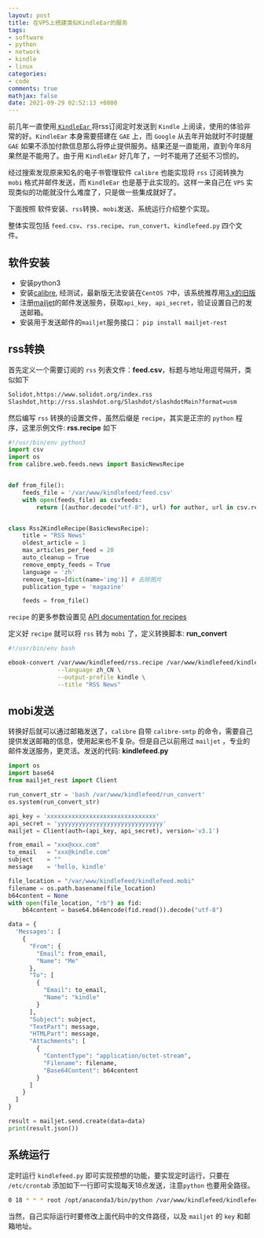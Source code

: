 ```yaml
---
layout: post
title: 在VPS上搭建类似KindleEar的服务
tags:
- software
- python
- network
- kindle
- linux
categories:
- code
comments: true
mathjax: false
date: 2021-09-29 02:52:13 +0800
---
```

前几年一直使用[ `KindleEar` ](https://github.com/cdhigh/KindleEar)将rss订阅定时发送到 `Kindle` 上阅读，使用的体验非常的好。`KindleEar` 本身需要搭建在 `GAE` 上，而 `Google` 从去年开始就时不时提醒 `GAE` 如果不添加付款信息那么将停止提供服务。结果还是一直能用，直到今年8月果然是不能用了。由于用 `KindleEar` 好几年了，一时不能用了还挺不习惯的。

经过搜索发现原来知名的电子书管理软件 `calibre` 也能实现将 `rss` 订阅转换为 `mobi` 格式并邮件发送，而 `KindleEar` 也是基于此实现的。这样一来自己在 `VPS` 实现类似的功能就没什么难度了，只是做一些集成就好了。

下面按照 软件安装、`rss`转换、`mobi`发送、系统运行介绍整个实现。

整体实现包括 `feed.csv`、`rss.recipe`、`run_convert`、`kindlefeed.py` 四个文件。

## 软件安装
+ 安装python3
+ 安装[calibre](https://calibre-ebook.com/download_linux), 经测试，最新版无法安装在`CentOS 7`中，该系统推荐用[3.x的旧版](https://download.calibre-ebook.com/3.html)
+ 注册[mailjet](https://www.mailjet.com/)的邮件发送服务，获取`api_key, api_secret`，验证设置自己的发送邮箱。
+ 安装用于发送邮件的`mailjet`服务接口： `pip install mailjet-rest`

## rss转换
首先定义一个需要订阅的 `rss` 列表文件：**feed.csv**，标题与地址用逗号隔开，类似如下
```bash
Solidot,https://www.solidot.org/index.rss
Slashdot,http://rss.slashdot.org/Slashdot/slashdotMain?format=usm
```

然后编写 `rss` 转换的设置文件，虽然后缀是 `recipe`，其实是正宗的 `python` 程序，这里示例文件: **rss.recipe** 如下
```python
#!/usr/bin/env python3
import csv
import os
from calibre.web.feeds.news import BasicNewsRecipe


def from_file():
    feeds_file = '/var/www/kindlefeed/feed.csv'
    with open(feeds_file) as csvfeeds:
        return [(author.decode("utf-8"), url) for author, url in csv.reader(csvfeeds)]


class Rss2KindleRecipe(BasicNewsRecipe):
    title = "RSS News"
    oldest_article = 1
    max_articles_per_feed = 20
    auto_cleanup = True
    remove_empty_feeds = True
    language = 'zh'
    remove_tags=[dict(name='img')] # 去除图片
    publication_type = 'magazine'

    feeds = from_file()
```

`recipe` 的更多参数设置见 [API documentation for recipes](https://manual.calibre-ebook.com/news_recipe.html)

定义好 `recipe` 就可以将 `rss` 转为 `mobi` 了，定义转换脚本: **run_convert**
```bash
#!/usr/bin/env bash

ebook-convert /var/www/kindlefeed/rss.recipe /var/www/kindlefeed/kindlefeed.mobi \
              --language zh_CN \
              --output-profile kindle \
              --title "RSS News"
```

## mobi发送
转换好后就可以通过邮箱发送了，`calibre` 自带 `calibre-smtp` 的命令，需要自己提供发送邮箱的信息，使用起来也不复杂。但是自己以前用过 `mailjet` ，专业的邮件发送服务，更灵活。发送的代码: **kindlefeed.py**
```python
import os
import base64
from mailjet_rest import Client

run_convert_str = 'bash /var/www/kindlefeed/run_convert'
os.system(run_convert_str)

api_key = 'xxxxxxxxxxxxxxxxxxxxxxxxxxxxxxx'
api_secret = 'yyyyyyyyyyyyyyyyyyyyyyyyyyyyyy'
mailjet = Client(auth=(api_key, api_secret), version='v3.1')

from_email = "xxx@xxx.com"
to_email   = "xxx@kindle.com"
subject    = ""
message    = 'hello, kindle'

file_location = "/var/www/kindlefeed/kindlefeed.mobi"
filename = os.path.basename(file_location)
b64content = None
with open(file_location, "rb") as fid:
	b64content = base64.b64encode(fid.read()).decode("utf-8")

data = {
  'Messages': [
    {
      "From": {
        "Email": from_email,
        "Name": "Me"
      },
      "To": [
        {
          "Email": to_email,
          "Name": "kindle"
        }
      ],
      "Subject": subject,
      "TextPart": message,
      "HTMLPart": message,
      "Attachments": [
        {
       	  "ContentType": "application/octet-stream",
       	  "Filename": filename,
       	  "Base64Content": b64content
       	}
      ]
    }
  ]
}

result = mailjet.send.create(data=data)
print(result.json())
```

## 系统运行
定时运行 `kindlefeed.py` 即可实现预想的功能，要实现定时运行，只要在 `/etc/crontab` 添加如下一行即可实现每天18点发送，注意`python` 也要用全路径。
```bash
0 18 * * * root /opt/anaconda3/bin/python /var/www/kindlefeed/kindlefeed.py >>/var/log/kindlefeed.log 2>&1 &
```

当然，自己实际运行时要修改上面代码中的文件路径，以及 `mailjet` 的 `key` 和邮箱地址。
